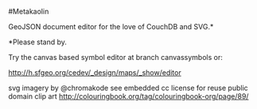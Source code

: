 #Metakaolin

GeoJSON document editor for the love of CouchDB and SVG.*

*Please stand by.

Try the canvas based symbol editor at branch canvassymbols or:

http://h.sfgeo.org/cedev/_design/maps/_show/editor

svg imagery by @chromakode see embedded cc license for reuse
public domain clip art http://colouringbook.org/tag/colouringbook-org/page/89/
